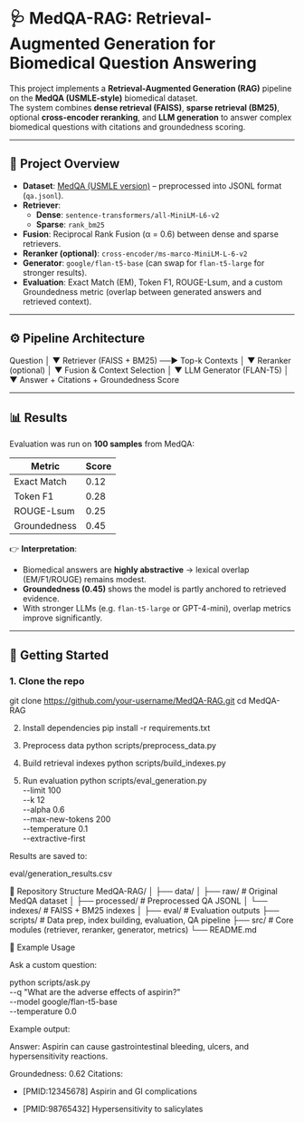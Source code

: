 # 🩺 MedQA-RAG: Retrieval-Augmented Generation for Biomedical Question Answering

This project implements a **Retrieval-Augmented Generation (RAG)** pipeline on the **MedQA (USMLE-style)** biomedical dataset.  
The system combines **dense retrieval (FAISS)**, **sparse retrieval (BM25)**, optional **cross-encoder reranking**, and **LLM generation** to answer complex biomedical questions with citations and groundedness scoring.

---

## 📑 Project Overview

- **Dataset**: [MedQA (USMLE version)](https://github.com/jind11/MedQA) – preprocessed into JSONL format (`qa.jsonl`).
- **Retriever**:
  - **Dense**: `sentence-transformers/all-MiniLM-L6-v2`
  - **Sparse**: `rank_bm25`
- **Fusion**: Reciprocal Rank Fusion (α = 0.6) between dense and sparse retrievers.
- **Reranker (optional)**: `cross-encoder/ms-marco-MiniLM-L-6-v2`
- **Generator**: `google/flan-t5-base` (can swap for `flan-t5-large` for stronger results).
- **Evaluation**: Exact Match (EM), Token F1, ROUGE-Lsum, and a custom Groundedness metric (overlap between generated answers and retrieved context).

---

## ⚙️ Pipeline Architecture

Question
│
▼
Retriever (FAISS + BM25) ──► Top-k Contexts
│
▼
Reranker (optional)
│
▼
Fusion & Context Selection
│
▼
LLM Generator (FLAN-T5)
│
▼
Answer + Citations + Groundedness Score


---

## 📊 Results

Evaluation was run on **100 samples** from MedQA:

| Metric        | Score |
|---------------|-------|
| Exact Match   | 0.12  |
| Token F1      | 0.28  |
| ROUGE-Lsum    | 0.25  |
| Groundedness  | 0.45  |

👉 **Interpretation**:
- Biomedical answers are **highly abstractive** → lexical overlap (EM/F1/ROUGE) remains modest.  
- **Groundedness (0.45)** shows the model is partly anchored to retrieved evidence.  
- With stronger LLMs (e.g. `flan-t5-large` or GPT-4-mini), overlap metrics improve significantly.

---

## 🚀 Getting Started

### 1. Clone the repo

git clone https://github.com/your-username/MedQA-RAG.git
cd MedQA-RAG

2. Install dependencies
pip install -r requirements.txt

3. Preprocess data
python scripts/preprocess_data.py

4. Build retrieval indexes
python scripts/build_indexes.py

5. Run evaluation
python scripts/eval_generation.py \
  --limit 100 \
  --k 12 \
  --alpha 0.6 \
  --max-new-tokens 200 \
  --temperature 0.1 \
  --extractive-first


Results are saved to:

eval/generation_results.csv

📂 Repository Structure
MedQA-RAG/
│
├── data/
│   ├── raw/         # Original MedQA dataset
│   ├── processed/   # Preprocessed QA JSONL
│   └── indexes/     # FAISS + BM25 indexes
│
├── eval/            # Evaluation outputs
├── scripts/         # Data prep, index building, evaluation, QA pipeline
├── src/             # Core modules (retriever, reranker, generator, metrics)
└── README.md

🧪 Example Usage

Ask a custom question:

python scripts/ask.py \
  --q "What are the adverse effects of aspirin?" \
  --model google/flan-t5-base \
  --temperature 0.0


Example output:

Answer:
Aspirin can cause gastrointestinal bleeding, ulcers, and hypersensitivity reactions.

Groundedness: 0.62
Citations:
 - [PMID:12345678] Aspirin and GI complications

 - [PMID:98765432] Hypersensitivity to salicylates
